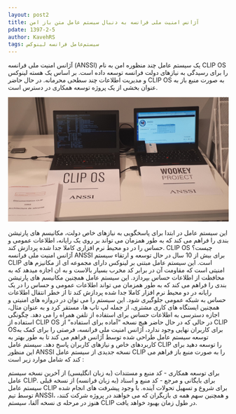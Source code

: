 ```yaml
---
layout: post2
title: آژانس امنیت ملی فرانسه به دنبال سیستم عامل متن باز امن
pdate: 1397-2-5
author: KavehRS
tags: سیستم‌عامل فرانسه لینوکس
---
```


آژانس امنیت ملی فرانسه (ANSSI) یک سیستم عامل چند منظوره امن به نام CLIP OS را برای رسیدگی به نیازهای دولت فرانسه توسعه داده است. بر اساس یک هسته لینوکس و مدیریت اطلاعات چند سطحی محرمانه. در حال حاضر CLIP OS به صورت منبع باز به عنوان بخشی از یک پروژه توسعه همکاری در دسترس است.


<img src=" /assets/images/fros.jpeg" alt="">


این سیستم عامل در ابتدا برای پاسخگویی به نیازهای خاص دولت، مکانیسم های پارتیشن بندی را فراهم می کند که به طور همزمان می تواند بر روی یک رایانه، اطلاعات عمومی و حساس را در دو محیط نرم افزاری کاملا جدا شده پردازش کند.
CLIP OS چیست؟
آژانس امنیت ملی فرانسه ANSSI برای بیش از 10 سال در حال توسعه و ارتقاء سیستم CLIP است. این سیستم عامل مبتنی بر لینوکس دارای مجموعه ای از مکانیزم های امنیتی است که مقاومت آن در برابر کد مخرب بسیار بالاست و به ان اجازه میدهد که به محافظت از اطلاعات حساس بپردازد. این سیستم عامل همچنین مکانیسم های پارتیشن بندی را فراهم می کند که به طور همزمان می تواند اطلاعات عمومی و حساس را در یک رایانه در دو محیط نرم افزار کاملا جدا شده پردازش کند تا از خطر انتقال اطلاعات حساس به شبکه عمومی جلوگیری شود.
این سیستم را می توان در دروازه های امنیتی و همچنین ایستگاه های کاری مشتری، از جمله لپ تاپ ها، مستقر کرد و به عنوان مثال، اجازه دسترسی به اطلاعات حساس برای استفاده از تلفن همراه را می دهد.
چگونگی استفاده از CLIP OS
در حالی که در حال حاضر هیچ نسخه “آماده برای استفاده” از CLIP OSبرای کاربران نهایی وجود ندارد، آژانس امنیت ملی فرانسه، فرصتی را برای کمک به توسعه سیستم عامل طراحی شده توسط آژانس فراهم می کند تا به طور بهتر به کاربردهای خاص و نیازهای کاربران پاسخ دهد.
سیستم عامل CLIP را توسعه دهید
برای این منظور ANSSI نسخه جدیدی از سیستم عامل CLIP را به صورت منبع باز فراهم می کند که شامل موارد زیر است :

برای توسعه همکاری - کد منبع و مستندات (به زبان انگلیسی) از آخرین نسخه سیستم عامل CLIP.
برای بایگانی و مرجع - کد منبع و اسناد (به زبان فرانسه) از نسخه قبلی سیستم عامل CLIP برای شروع و تسهیل تحولات آینده.
با وجود پیشرفت های انجام شده توسط تیم ANSSI، و همچنین سهم همه ی بازیگران که می خواهند در پروژه شرکت کنند، هنوز در مرحله ی نسخه آلفا، سیستم CLIP در طول زمان بهبود خواهد یافت.




